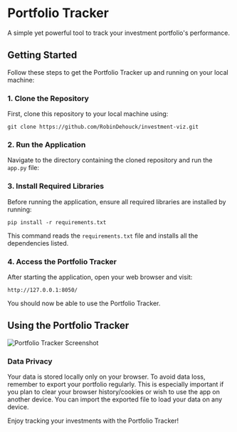 # Portfolio Tracker

A simple yet powerful tool to track your investment portfolio's performance.

## Getting Started

Follow these steps to get the Portfolio Tracker up and running on your local machine:

### 1. Clone the Repository

First, clone this repository to your local machine using:

```
git clone https://github.com/RobinDehouck/investment-viz.git
```


### 2. Run the Application

Navigate to the directory containing the cloned repository and run the `app.py` file:

### 3. Install Required Libraries

Before running the application, ensure all required libraries are installed by running:

```
pip install -r requirements.txt
```

This command reads the `requirements.txt` file and installs all the dependencies listed.

### 4. Access the Portfolio Tracker

After starting the application, open your web browser and visit:

```
http://127.0.0.1:8050/
```

You should now be able to use the Portfolio Tracker.

## Using the Portfolio Tracker

![Portfolio Tracker Screenshot](https://i.ibb.co/84wKjN6/Screen-Shot-2024-01-30-at-17-07-41.png)

### Data Privacy

Your data is stored locally only on your browser. To avoid data loss, remember to export your portfolio regularly. This is especially important if you plan to clear your browser history/cookies or wish to use the app on another device. You can import the exported file to load your data on any device.

Enjoy tracking your investments with the Portfolio Tracker!
